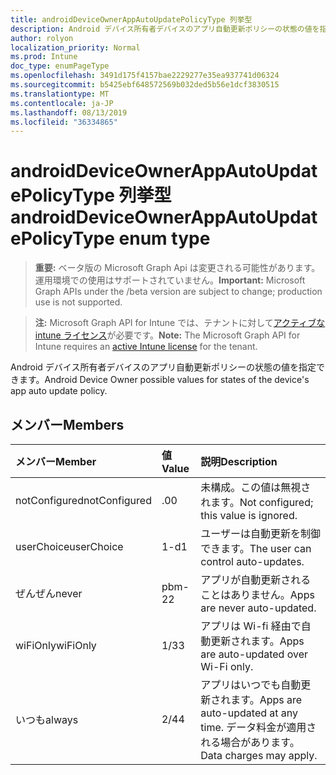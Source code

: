 ```yaml
---
title: androidDeviceOwnerAppAutoUpdatePolicyType 列挙型
description: Android デバイス所有者デバイスのアプリ自動更新ポリシーの状態の値を指定できます。
author: rolyon
localization_priority: Normal
ms.prod: Intune
doc_type: enumPageType
ms.openlocfilehash: 3491d175f4157bae2229277e35ea937741d06324
ms.sourcegitcommit: b5425ebf648572569b032ded5b56e1dcf3830515
ms.translationtype: MT
ms.contentlocale: ja-JP
ms.lasthandoff: 08/13/2019
ms.locfileid: "36334865"
---
```

# <a name="androiddeviceownerappautoupdatepolicytype-enum-type"></a><span data-ttu-id="5ca8f-103">androidDeviceOwnerAppAutoUpdatePolicyType 列挙型</span><span class="sxs-lookup"><span data-stu-id="5ca8f-103">androidDeviceOwnerAppAutoUpdatePolicyType enum type</span></span>

> <span data-ttu-id="5ca8f-104">**重要:** ベータ版の Microsoft Graph Api は変更される可能性があります。運用環境での使用はサポートされていません。</span><span class="sxs-lookup"><span data-stu-id="5ca8f-104">**Important:** Microsoft Graph APIs under the /beta version are subject to change; production use is not supported.</span></span>

> <span data-ttu-id="5ca8f-105">**注:** Microsoft Graph API for Intune では、テナントに対して[アクティブな intune ライセンス](https://go.microsoft.com/fwlink/?linkid=839381)が必要です。</span><span class="sxs-lookup"><span data-stu-id="5ca8f-105">**Note:** The Microsoft Graph API for Intune requires an [active Intune license](https://go.microsoft.com/fwlink/?linkid=839381) for the tenant.</span></span>

<span data-ttu-id="5ca8f-106">Android デバイス所有者デバイスのアプリ自動更新ポリシーの状態の値を指定できます。</span><span class="sxs-lookup"><span data-stu-id="5ca8f-106">Android Device Owner possible values for states of the device's app auto update policy.</span></span>

## <a name="members"></a><span data-ttu-id="5ca8f-107">メンバー</span><span class="sxs-lookup"><span data-stu-id="5ca8f-107">Members</span></span>
|<span data-ttu-id="5ca8f-108">メンバー</span><span class="sxs-lookup"><span data-stu-id="5ca8f-108">Member</span></span>|<span data-ttu-id="5ca8f-109">値</span><span class="sxs-lookup"><span data-stu-id="5ca8f-109">Value</span></span>|<span data-ttu-id="5ca8f-110">説明</span><span class="sxs-lookup"><span data-stu-id="5ca8f-110">Description</span></span>|
|:---|:---|:---|
|<span data-ttu-id="5ca8f-111">notConfigured</span><span class="sxs-lookup"><span data-stu-id="5ca8f-111">notConfigured</span></span>|<span data-ttu-id="5ca8f-112">.0</span><span class="sxs-lookup"><span data-stu-id="5ca8f-112">0</span></span>|<span data-ttu-id="5ca8f-113">未構成。この値は無視されます。</span><span class="sxs-lookup"><span data-stu-id="5ca8f-113">Not configured; this value is ignored.</span></span>|
|<span data-ttu-id="5ca8f-114">userChoice</span><span class="sxs-lookup"><span data-stu-id="5ca8f-114">userChoice</span></span>|<span data-ttu-id="5ca8f-115">1-d</span><span class="sxs-lookup"><span data-stu-id="5ca8f-115">1</span></span>|<span data-ttu-id="5ca8f-116">ユーザーは自動更新を制御できます。</span><span class="sxs-lookup"><span data-stu-id="5ca8f-116">The user can control auto-updates.</span></span>|
|<span data-ttu-id="5ca8f-117">ぜんぜん</span><span class="sxs-lookup"><span data-stu-id="5ca8f-117">never</span></span>|<span data-ttu-id="5ca8f-118">pbm-2</span><span class="sxs-lookup"><span data-stu-id="5ca8f-118">2</span></span>|<span data-ttu-id="5ca8f-119">アプリが自動更新されることはありません。</span><span class="sxs-lookup"><span data-stu-id="5ca8f-119">Apps are never auto-updated.</span></span>|
|<span data-ttu-id="5ca8f-120">wiFiOnly</span><span class="sxs-lookup"><span data-stu-id="5ca8f-120">wiFiOnly</span></span>|<span data-ttu-id="5ca8f-121">1/3</span><span class="sxs-lookup"><span data-stu-id="5ca8f-121">3</span></span>|<span data-ttu-id="5ca8f-122">アプリは Wi-fi 経由で自動更新されます。</span><span class="sxs-lookup"><span data-stu-id="5ca8f-122">Apps are auto-updated over Wi-Fi only.</span></span>|
|<span data-ttu-id="5ca8f-123">いつも</span><span class="sxs-lookup"><span data-stu-id="5ca8f-123">always</span></span>|<span data-ttu-id="5ca8f-124">2/4</span><span class="sxs-lookup"><span data-stu-id="5ca8f-124">4</span></span>|<span data-ttu-id="5ca8f-125">アプリはいつでも自動更新されます。</span><span class="sxs-lookup"><span data-stu-id="5ca8f-125">Apps are auto-updated at any time.</span></span> <span data-ttu-id="5ca8f-126">データ料金が適用される場合があります。</span><span class="sxs-lookup"><span data-stu-id="5ca8f-126">Data charges may apply.</span></span>|



